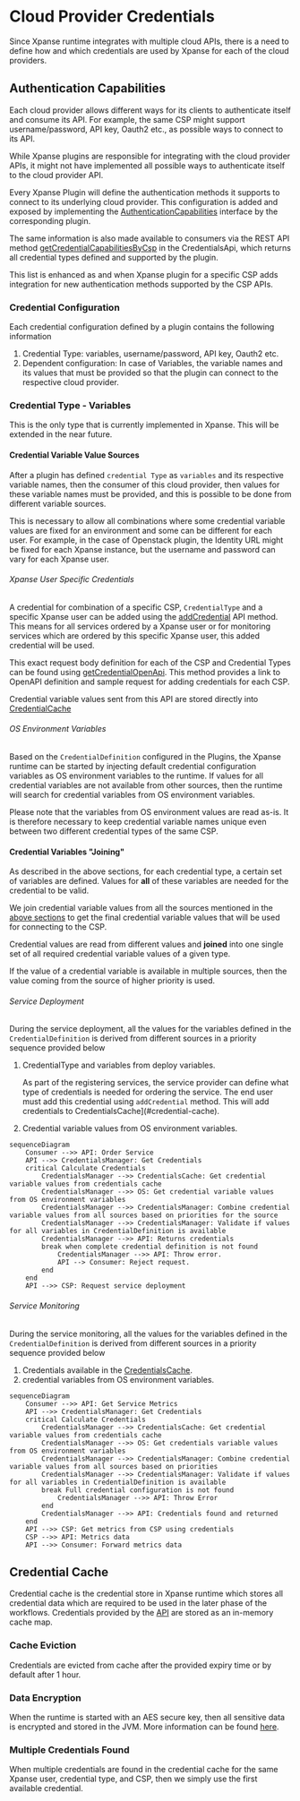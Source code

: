 # Cloud Provider Credentials

Since Xpanse runtime integrates with multiple cloud APIs, there is a need to define how and which credentials are used
by Xpanse for each of the cloud providers.

## Authentication Capabilities

Each cloud provider allows different ways for its clients to authenticate itself and consume its API.
For example, the same CSP might support username/password, API key, Oauth2 etc., as possible ways to connect to its API.

While Xpanse plugins are responsible for integrating with the cloud provider APIs,
it might not have implemented all possible ways to authenticate itself to the cloud provider API.

Every Xpanse Plugin will define the authentication methods it supports to connect to its underlying cloud provider.
This configuration is added and exposed by implementing
the [AuthenticationCapabilities](https://github.com/eclipse-xpanse/xpanse/blob/main/modules/credential/src/main/java/org/eclipse/xpanse/modules/credential/AuthenticationCapabilities.java)
interface by the corresponding plugin.

The same information is also made available to consumers via the REST API
method [getCredentialCapabilitiesByCsp](https://eclipse-xpanse.github.io/xpanse-website/docs/api/#tag/Credentials-Management/operation/getCredentialDefinitionsByCsp)
in the CredentialsApi, which returns all credential types defined and supported by the plugin.

This list is enhanced as and when Xpanse plugin for a specific CSP adds integration for new authentication methods
supported by the CSP APIs.

### Credential Configuration

Each credential configuration defined by a plugin contains the following information

1. Credential Type: variables, username/password, API key, Oauth2 etc.
2. Dependent configuration: In case of Variables, the variable names and its values that must be provided so that the
   plugin can connect to the respective cloud provider.

### Credential Type - Variables

This is the only type that is currently implemented in Xpanse. This will be extended in the near future.

#### Credential Variable Value Sources

After a plugin has defined `credential Type` as `variables` and its respective variable names, then the consumer of this
cloud provider, then values for these variable names must be provided, and this is possible to be done from different
variable sources.

This is necessary to allow all combinations where some credential variable values are fixed for an environment
and some can be different for each user.
For example, in the case of Openstack plugin, the Identity URL might be fixed for each
Xpanse instance, but the username and password can vary for each Xpanse user.

###### Xpanse User Specific Credentials

A credential for combination of a specific CSP, `CredentialType` and a specific Xpanse user can be added using
the [addCredential](https://eclipse-xpanse.github.io/xpanse-website/docs/api/#tag/Credentials-Management/operation/addCredential)
API method.
This means for all services ordered by a Xpanse user or for monitoring services which are ordered by this
specific Xpanse user, this added credential will be used.

This exact request body definition for each of the CSP and Credential Types can be found
using [getCredentialOpenApi](https://eclipse-xpanse.github.io/xpanse-website/docs/api/#tag/Services-Available/operation/getCredentialOpenApi).
This method provides a link to OpenAPI definition and sample request for adding credentials for each CSP.

Credential variable values sent from this API are stored directly into [CredentialCache](#credential-cache)

###### OS Environment Variables

Based on the `CredentialDefinition` configured in the Plugins, the Xpanse runtime can be started by injecting default
credential configuration variables as OS environment variables to the runtime. If values for all credential variables
are not available from other sources, then the runtime will search for credential variables from OS environment
variables.

Please note that the variables from OS environment values are read as-is. It is therefore necessary to keep credential
variable names unique even between two different credential types of the same CSP.

#### Credential Variables "Joining"

As described in the above sections, for each credential type, a certain set of variables are defined. Values for **all**
of these variables are needed for the credential to be valid.

We join credential variable values from all the sources
mentioned in the [above sections](#Credential-Variable-Value-Sources)
to get the final credential variable values that will be used for connecting to the CSP.

Credential values are read from different values and **joined** into one single set of all required credential variable
values of a given type.

If the value of a credential variable is available in multiple sources, then the value coming from the source of higher
priority is used.

###### Service Deployment

During the service deployment, all the values for the variables defined in the `CredentialDefinition` is derived from
different sources in a priority sequence provided below

1. CredentialType and variables from deploy variables.

    As part of the registering services, the service provider can define what type of credentials is needed for ordering
    the service.
    The end user must add this credential using `addCredential` method.
    This will add credentials to CredentialsCache](#credential-cache).

2. Credential variable values from OS environment variables.

```mermaid
sequenceDiagram
    Consumer -->> API: Order Service
    API -->> CredentialsManager: Get Credentials
    critical Calculate Credentials
        CredentialsManager -->> CredentialsCache: Get credential variable values from credentials cache
        CredentialsManager -->> OS: Get credential variable values from OS environment variables
        CredentialsManager -->> CredentialsManager: Combine credential variable values from all sources based on priorities for the source
        CredentialsManager -->> CredentialsManager: Validate if values for all variables in CredentialDefinition is available
        CredentialsManager -->> API: Returns credentials
        break when complete credential definition is not found
            CredentialsManager -->> API: Throw error.
            API --> Consumer: Reject request.
        end
    end
    API -->> CSP: Request service deployment
```

###### Service Monitoring

During the service monitoring, all the values for the variables defined in the `CredentialDefinition` is derived from
different sources in a priority sequence provided below

1. Credentials available in the [CredentialsCache](#credential-cache).
2. credential variables from OS environment variables.

```mermaid
sequenceDiagram
    Consumer -->> API: Get Service Metrics
    API -->> CredentialsManager: Get Credentials
    critical Calculate Credentials
        CredentialsManager -->> CredentialsCache: Get credential variable values from credentials cache
        CredentialsManager -->> OS: Get credentials variable values from OS environment variables
        CredentialsManager -->> CredentialsManager: Combine credential variable values from all sources based on priorities
        CredentialsManager -->> CredentialsManager: Validate if values for all variables in CredentialDefinition is available
        break Full credential configuration is not found
            CredentialsManager -->> API: Throw Error
        end
        CredentialsManager -->> API: Credentials found and returned
    end
    API -->> CSP: Get metrics from CSP using credentials
    CSP -->> API: Metrics data
    API -->> Consumer: Forward metrics data
```

## Credential Cache

Credential cache is the credential store in Xpanse runtime which stores all credential data which are required to be
used in the later phase of the workflows.
Credentials provided by the [API](#xpanse-user-specific-credentials) are stored as an in-memory cache map.

### Cache Eviction

Credentials are evicted from cache after the provided expiry time or by default after 1 hour.

### Data Encryption

When the runtime is started with an AES secure key, then all sensitive data is encrypted and stored in the JVM.
More information can be found [here](https://github.com/eclipse-xpanse/xpanse#sensitive-parameters-handling).

### Multiple Credentials Found

When multiple credentials are found in the credential cache for the same Xpanse user, credential type, and CSP, then we
simply use the first available credential.
